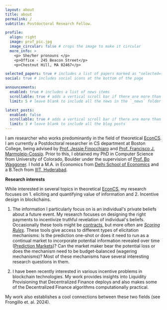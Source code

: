 ```yaml
---
layout: about
title: about
permalink: /
subtitle: Postdoctoral Research Fellow.

profile:
  align: right
  image: prof_pic.jpg
  image_circular: false # crops the image to make it circular
  more_info: >
    <p> She/her pronouns </p>
    <p>Office - 245 Beacon Street</p>
    <p>Chestnut Hill, MA 02467</p>

selected_papers: true # includes a list of papers marked as "selected={true}"
social: true # includes social icons at the bottom of the page

announcements:
  enabled: true # includes a list of news items
  scrollable: true # adds a vertical scroll bar if there are more than 3 news items
  limit: 5 # leave blank to include all the news in the `_news` folder

latest_posts:
  enabled: false
  scrollable: true # adds a vertical scroll bar if there are more than 3 new posts items
  limit: 3 # leave blank to include all the blog posts
---
```


I am researcher who works predominantly in the field of theoretical [EconCS](https://www.bowaggoner.com/whatiseconcs.html). I am currently a Postdoctoral researcher in CS department at Boston College, being advised by [Prof. Jessie Finocchiaro](https://www.jessiefin.com/) and [Prof. Francisco J. Marmolejo-Cossío](https://www.fmarmolejo.com/). Prior to this, I obtained my PhD in Computer Science from University of Colorado, Boulder under the supervision of [Prof. Bo Waggoner](https://www.bowaggoner.com/). I hold a M.A. in Economics from [Delhi School of Economics](http://econdse.org/) and a B.Tech from [IIIT, Hyderabad](https://www.iiit.ac.in/).

**Research interests**

While interested in several topics in theoretical [EconCS](https://www.bowaggoner.com/whatiseconcs.html), my research focuses on 1. eliciting and quantifying value of information and 2. Incentive design in blockchains. 

1) The information I particularly focus on is an individual's private beliefs about a future event. My research focuses on designing the right payments to incentivize truthful revelation of individual's beliefs. Occasionally these tools might be [contracts](https://en.wikipedia.org/wiki/Contract_theory), but more often are [*Scoring Rules*](https://en.wikipedia.org/wiki/Scoring_rule). These tools give access to different types of elicitation mechanisms: Is the prediction one-shot or does it need to run as a continual market to incorporate potential information revealed over time ([Prediction Markets](https://en.wikipedia.org/wiki/Prediction_market))? Can the market maker bear the potential loss or does the mechanism need to be budget-balanced (wagering mechanisms)? Most of these mechanisms have several interesting research questions in them.

2) I have been recently interested in various incentive problems in blockchain technologies. My work provides insights into Liquidity Provisioning that Decentralized Finance deploys and also makes some of the Decentralized Finance algorithms computationally practical.

My work also establishes a cool connections between these two fields (see Frongillo et. al. 2024).
